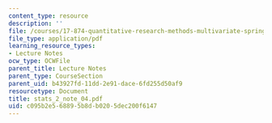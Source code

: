 ```yaml
---
content_type: resource
description: ''
file: /courses/17-874-quantitative-research-methods-multivariate-spring-2004/c095b2e568895b8db0205dec200f6147_stats_2_note_04.pdf
file_type: application/pdf
learning_resource_types:
- Lecture Notes
ocw_type: OCWFile
parent_title: Lecture Notes
parent_type: CourseSection
parent_uid: b43927fd-11dd-2e91-dace-6fd255d50af9
resourcetype: Document
title: stats_2_note_04.pdf
uid: c095b2e5-6889-5b8d-b020-5dec200f6147
---
```

